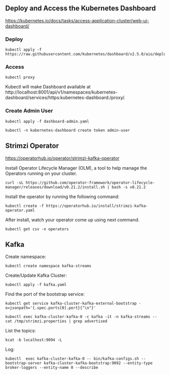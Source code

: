 ## Deploy and Access the Kubernetes Dashboard
https://kubernetes.io/docs/tasks/access-application-cluster/web-ui-dashboard/

### Deploy
```
kubectl apply -f https://raw.githubusercontent.com/kubernetes/dashboard/v2.5.0/aio/deploy/recommended.yaml
```
### Access
```
kubectl proxy
```
Kubectl will make Dashboard available at http://localhost:8001/api/v1/namespaces/kubernetes-dashboard/services/https:kubernetes-dashboard:/proxy/.

### Create Admin User
```
kubectl apply -f dashboard-admin.yaml
```
```
kubectl -n kubernetes-dashboard create token admin-user
```

## Strimzi Operator
https://operatorhub.io/operator/strimzi-kafka-operator

Install Operator Lifecycle Manager (OLM), a tool to help manage the Operators running on your cluster.
```
curl -sL https://github.com/operator-framework/operator-lifecycle-manager/releases/download/v0.21.2/install.sh | bash -s v0.21.2
```

Install the operator by running the following command:
```
kubectl create -f https://operatorhub.io/install/strimzi-kafka-operator.yaml
```

After install, watch your operator come up using next command.
```
kubectl get csv -n operators
```

## Kafka
Create namespace:
```
kubectl create namespace kafka-streams
```
Create/Update Kafka Cluster:
```
kubectl apply -f kafka.yaml
```

Find the port of the bootstrap service:
```
kubectl get service kafka-cluster-kafka-external-bootstrap -o=jsonpath='{.spec.ports[0].port}{"\n"}'
```
```
kubectl exec kafka-cluster-kafka-0 -c kafka -it -n kafka-streams -- cat /tmp/strimzi.properties | grep advertised
```
List the topics:
```
kcat -b localhost:9094 -L
```

Log:
```
kubectl  exec kafka-cluster-kafka-0 -- bin/kafka-configs.sh --bootstrap-server kafka-cluster-kafka-bootstrap:9092 --entity-type broker-loggers --entity-name 0 --describe
```
